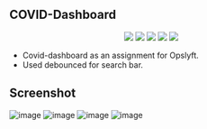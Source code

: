 ## COVID-Dashboard


<p align="center">
<img src="https://img.shields.io/badge/React-20232A?style=for-the-badge&logo=react&logoColor=61DAFB"/ >
<img src="https://img.shields.io/badge/TypeScript-007ACC?style=for-the-badge&logo=typescript&logoColor=white" />
<img src="https://img.shields.io/badge/Tailwind_CSS-38B2AC?style=for-the-badge&logo=tailwind-css&logoColor=white"/>
<img src="https://img.shields.io/badge/Visual_Studio_Code-0078D4?style=for-the-badge&logo=visual%20studio%20code&logoColor=white" />
<img src="https://img.shields.io/badge/Vercel-000000?style=for-the-badge&logo=vercel&logoColor=white" />
</p>

* Covid-dashboard as an assignment for Opslyft.
* Used debounced for search bar.

## Screenshot
![image](https://user-images.githubusercontent.com/43728957/170542349-504589d9-7b6d-49d6-bb10-ac3e663a52fd.png)
![image](https://user-images.githubusercontent.com/43728957/170542414-c0435c19-a69b-4484-9f1e-485ca269fc3e.png)
![image](https://user-images.githubusercontent.com/43728957/170542491-6db77715-7a7b-4419-9f4e-712b615c00d7.png)
![image](https://user-images.githubusercontent.com/43728957/170542562-c48c6df8-0b0c-4acb-b0b3-3244580eafd5.png)
